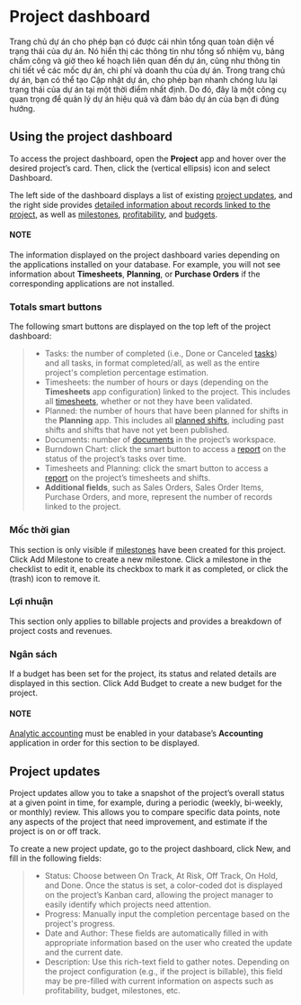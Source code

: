 # Project dashboard

Trang chủ dự án cho phép bạn có được cái nhìn tổng quan toàn diện về trạng thái của dự án. Nó hiển thị các thông tin như tổng số nhiệm vụ, bảng chấm công và giờ theo kế hoạch liên quan đến dự án, cũng như thông tin chi tiết về các mốc dự án, chi phí và doanh thu của dự án. Trong trang chủ dự án, bạn có thể tạo Cập nhật dự án, cho phép bạn nhanh chóng lưu lại trạng thái của dự án tại một thời điểm nhất định. Do đó, đây là một công cụ quan trọng để quản lý dự án hiệu quả và đảm bảo dự án của bạn đi đúng hướng.

## Using the project dashboard

To access the project dashboard, open the **Project** app and hover over the desired project’s
card. Then, click the <i class="fa fa-vertical-ellipsis"></i> (vertical ellipsis) icon and
select Dashboard.

The left side of the dashboard displays a list of existing [project updates](#project-project-dashboard-updates),
and the right side provides [detailed information about records linked to the project](#project-project-dashboard-smart-buttons), as well as [milestones](#project-project-dashboard-milestones),
[profitability](#project-project-dashboard-profitability), and [budgets](#project-project-dashboard-budgets).

#### NOTE
The information displayed on the project dashboard varies depending on the applications installed
on your database. For example, you will not see information about **Timesheets**, **Planning**,
or **Purchase Orders** if the corresponding applications are not installed.

<a id="project-project-dashboard-smart-buttons"></a>

### Totals smart buttons

The following smart buttons are displayed on the top left of the project dashboard:

> - Tasks: the number of completed (i.e., Done or Canceled
>   [tasks](tasks/task_stages_statuses.md#project-tasks-task-stages-statuses-statuses)) and all tasks, in format
>   completed/all, as well as the entire project's completion percentage estimation.
> - Timesheets: the number of hours or days (depending on the **Timesheets** app
>   configuration) linked to the project. This includes all [timesheets](../timesheets/),
>   whether or not they have been validated.
> - Planned: the number of hours that have been planned for shifts in the **Planning**
>   app. This includes all [planned shifts](../planning.md), including past shifts and shifts that
>   have not yet been published.
> - Documents: number of [documents](../../productivity/documents.md) in the
>   project’s workspace.
> - Burndown Chart: click the smart button to access a [report](../../essentials/reporting.md)
>   on the status of the project’s tasks over time.
> - Timesheets and Planning: click the smart button to access a [report](../../essentials/reporting.md)
>   on the project’s timesheets and shifts.
> - **Additional fields**, such as Sales Orders, Sales Order Items,
>   Purchase Orders, and more, represent the number of records linked to the project.

<a id="project-project-dashboard-milestones"></a>

### Mốc thời gian

This section is only visible if [milestones](../../sales/sales/invoicing/milestone.md)
have been created for this project. Click Add Milestone to create a new milestone.
Click a milestone in the checklist to edit it, enable its checkbox to mark it as completed, or
click the <i class="fa fa-trash"></i> (trash) icon to remove it.

<a id="project-project-dashboard-profitability"></a>

### Lợi nhuận

This section only applies to billable projects and provides a breakdown of project costs and
revenues.

<a id="project-project-dashboard-budgets"></a>

### Ngân sách

If a budget has been set for the project, its status and related details are displayed in this
section. Click Add Budget to create a new budget for the project.

#### NOTE
[Analytic accounting](../../finance/accounting/reporting/analytic_accounting.md) must
be enabled in your database’s **Accounting** application in order for this section to be
displayed.

<a id="project-project-dashboard-updates"></a>

## Project updates

Project updates allow you to take a snapshot of the project’s overall status at a given point in
time, for example, during a periodic (weekly, bi-weekly, or monthly) review. This allows you to
compare specific data points, note any aspects of the project that need improvement, and estimate
if the project is on or off track.

To create a new project update, go to the project dashboard, click New, and fill in the
following fields:

> - Status: Choose between On Track, At Risk, Off
>   Track, On Hold, and Done. Once the status is set, a color-coded dot is
>   displayed on the project’s Kanban card, allowing the project manager to easily identify which
>   projects need attention.
> - Progress: Manually input the completion percentage based on the project's progress.
> - Date and Author: These fields are automatically filled in with
>   appropriate information based on the user who created the update and the current date.
> - Description: Use this rich-text field to gather notes. Depending on the project
>   configuration (e.g., if the project is billable), this field may be pre-filled with current
>   information on aspects such as profitability, budget, milestones, etc.
